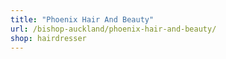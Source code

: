 ```yaml
---
title: "Phoenix Hair And Beauty"
url: /bishop-auckland/phoenix-hair-and-beauty/
shop: hairdresser
---
```

